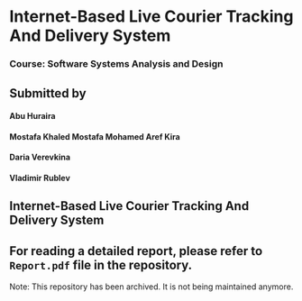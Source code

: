 # Internet-Based Live Courier Tracking And Delivery System

### Course: Software Systems Analysis and Design

## Submitted by

#### Abu Huraira

#### Mostafa Khaled Mostafa Mohamed Aref Kira

#### Daria Verevkina

#### Vladimir Rublev

## Internet-Based Live Courier Tracking And Delivery System

## For reading a detailed report, please refer to `Report.pdf` file in the repository.

Note: This repository has been archived. It is not being maintained anymore. 
